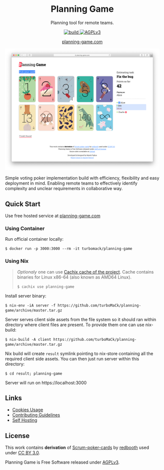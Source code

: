 <div align="center">
    <h1>Planning Game</h1>
    <p>Planning tool for remote teams.</p>
    <!-- Badges -->
    <a href="https://travis-ci.org/turboMaCk/planning-game">
        <img src="https://travis-ci.org/turboMaCk/planning-game.svg?branch=master" alt="build">
    </a>
    <a href="https://www.gnu.org/licenses/agpl-3.0.en.html">
        <img src="https://img.shields.io/badge/license-AGPLv3-brightgreen.svg" alt="AGPLv3">
    <a>
    <p><a href="http://planning-game.com">planning-game.com</a></p>
</div>

![screenshot](docs/screenshot.png)

Simple voting poker implementation build with efficiency,
flexibility and easy deployment in mind.
Enabling remote teams to effectively identify complexity
and unclear requirements in collaborative way.

## Quick Start

Use free hosted service at [planning-game.com](http://planning-game.com)

### Using Container

Run official container locally:

```shell
$ docker run -p 3000:3000 --rm -it turbomack/planning-game
```

### Using Nix

> *Optionaly* one can use [Cachix cache of the project](https://app.cachix.org/cache/planning-game).
> Cache contains binaries for Linux x86-64 (also known as AMD64 Linux).
>
> ```shell
> $ cachix use planning-game
> ```

Install server binary:

```
$ nix-env -iA server -f https://github.com/turboMaCk/planning-game/archive/master.tar.gz
```

Server serves client side assets from the file system so it should ran within directory
where client files are present. To provide them one can use nix-build:

```
$ nix-build -A client https://github.com/turboMaCk/planning-game/archive/master.tar.gz
```

Nix build will create `result` symlink pointing to nix-store containing all the required client side assets.
You can then just run server within this directory:

```
$ cd result; planning-game
```

Server will run on https://localhost:3000

## Links

- [Cookies Usage](docs/COOKIES.md)
- [Contributing Guidelines](CONTRIBUTING.md)
- [Self Hosting](docs/HOSTING.md)

## License

This work contains **derivation** of [Scrum-poker-cards](https://github.com/redbooth/Scrum-poker-cards)
by [redbooth](https://redbooth.com/) used under [CC BY 3.0](https://creativecommons.org/licenses/by/3.0/).

Planning Game is Free Software released under [AGPLv3](https://www.gnu.org/licenses/agpl-3.0.en.html).
